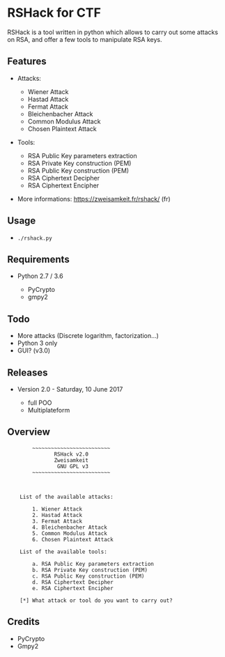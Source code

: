 # RSHack for CTF

RSHack is a tool written in python which allows to carry out some attacks on RSA, and offer a few tools to manipulate RSA keys.

## Features

* Attacks:

	* Wiener Attack
	* Hastad Attack
	* Fermat Attack
	* Bleichenbacher Attack
	* Common Modulus Attack
	* Chosen Plaintext Attack

* Tools:

	* RSA Public Key parameters extraction
	* RSA Private Key construction (PEM)
	* RSA Public Key construction (PEM)
	* RSA Ciphertext Decipher
	* RSA Ciphertext Encipher
	
* More informations: https://zweisamkeit.fr/rshack/ (fr)

## Usage

* ```./rshack.py```

## Requirements

* Python 2.7 / 3.6
	
	* PyCrypto
	* gmpy2

## Todo

* More attacks (Discrete logarithm, factorization...)
* Python 3 only
* GUI? (v3.0)

## Releases

* Version 2.0 - Saturday, 10 June 2017

	* full POO
	* Multiplateform

## Overview

```
		~~~~~~~~~~~~~~~~~~~~~~~~~
		       RSHack v2.0
		       Zweisamkeit
		        GNU GPL v3
		~~~~~~~~~~~~~~~~~~~~~~~~~



	List of the available attacks:

		1. Wiener Attack
		2. Hastad Attack
		3. Fermat Attack
		4. Bleichenbacher Attack
		5. Common Modulus Attack
		6. Chosen Plaintext Attack

	List of the available tools:

		a. RSA Public Key parameters extraction
		b. RSA Private Key construction (PEM)
		c. RSA Public Key construction (PEM)
		d. RSA Ciphertext Decipher
		e. RSA Ciphertext Encipher

	[*] What attack or tool do you want to carry out?

```

## Credits

* PyCrypto
* Gmpy2
